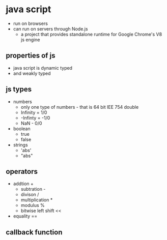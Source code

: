 # java script

- run on browsers
- can run on servers through Node.js
    - a project that provides standalone runtime for Google Chrome's V8 js engine

## properties of js

- java script is dynamic typed
- and weakly typed

## js types

- numbers
    - only one type of numbers - that is 64 bit IEE 754 double
    - Infinity = 1/0
    - -Infinty = -1/0
    - NaN - 0/0
- boolean
    - true
    - false
- strings
    - 'abs'
    - "abs"

## operators

- addtion +
    - subtration -
    - divison /
    - multiplication *
    - modulus %
    - bitwise left shift <<
- equality ==

## callback function

